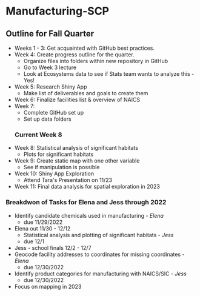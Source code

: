 # Manufacturing-SCP
## Outline for Fall Quarter
* Weeks 1 - 3: Get acquainted with GitHub best practices.
* Week 4: Create progress outline for the quarter.
  * Organize files into folders within new repository in GitHub
  * Go to Week 3 lecture
  * Look at Ecosystems data to see if Stats team wants to analyze this - Yes!
* Week 5: Research Shiny App 
  * Make list of deliverables and goals to create them
* Week 6: Finalize facilities list & overview of NAICS
* Week 7: 
  * Complete GitHub set up 
  * Set up data folders
   ### Current Week 8  
* Week 8: Statistical analysis of significant habitats
  * Plots for significant habitats
* Week 9: Create static map with one other variable
  * See if manipulation is possible
* Week 10: Shiny App Exploration
  * Attend Tara's Presentation on 11/23
* Week 11: Final data analysis for spatial exploration in 2023


### Breakdwon of Tasks for Elena and Jess through 2022
* Identify candidate chemicals used in manufacturing - *Elena*
  * due 11/29/2022
* Elena out 11/30 - 12/12
  * Statistical analysis and plotting of significant habitats - *Jess*
  * due 12/1
* Jess - school finals 12/2 - 12/7
* Geocode facility addresses to coordinates for missing coordinates - *Elena*
  * due 12/30/2022
* Identify product categories for manufacturing with NAICS/SIC - *Jess*
  * due 12/30/2022
* Focus on mapping in 2023
